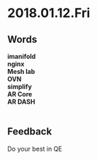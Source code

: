# 2018.01.12.Fri<br>
## Words
**imanifold**<br>
**nginx**<br>
**Mesh lab**<br>
**OVN**<br>
**simplify**<br>
**AR Core**<br>
**AR DASH**<br>
<br>
## Feedback<br>
Do your best in QE<br>
